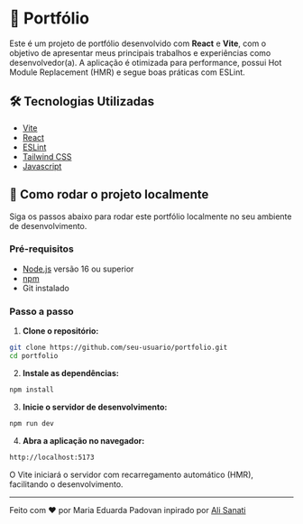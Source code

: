 # 👤 Portfólio

Este é um projeto de portfólio desenvolvido com **React** e **Vite**, com o objetivo de apresentar meus principais trabalhos e experiências como desenvolvedor(a). A aplicação é otimizada para performance, possui Hot Module Replacement (HMR) e segue boas práticas com ESLint.

## 🛠 Tecnologias Utilizadas

- [Vite](https://vitejs.dev/)
- [React](https://reactjs.org/)
- [ESLint](https://eslint.org/)
- [Tailwind CSS](https://tailwindcss.com/)
- [Javascript](https://developer.mozilla.org/pt-BR/docs/Web/JavaScript)

## 🚀 Como rodar o projeto localmente

Siga os passos abaixo para rodar este portfólio localmente no seu ambiente de desenvolvimento.

### Pré-requisitos

- [Node.js](https://nodejs.org/) versão 16 ou superior
- [npm](https://www.npmjs.com/)
- Git instalado

### Passo a passo

1. **Clone o repositório:**

```bash
git clone https://github.com/seu-usuario/portfolio.git
cd portfolio
```

2. **Instale as dependências:**

```bash
npm install
```

3. **Inicie o servidor de desenvolvimento:**

```bash
npm run dev
```

4. **Abra a aplicação no navegador:**

```bash
http://localhost:5173
```

O Vite iniciará o servidor com recarregamento automático (HMR), facilitando o desenvolvimento.

---
Feito com ❤️ por Maria Eduarda Padovan inpirado por [Ali Sanati](https://github.com/Ali-Sanati/Portfolio)
